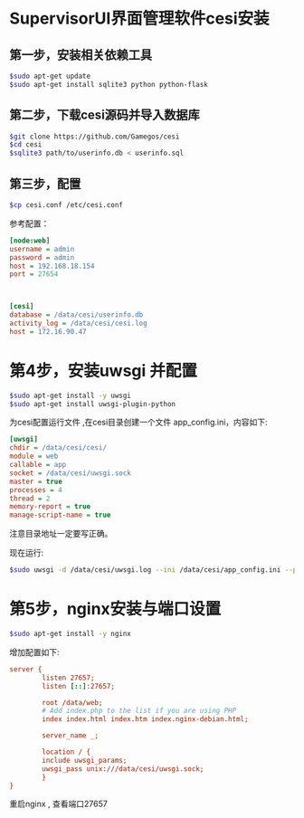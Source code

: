 # SupervisorUI界面管理软件cesi安装

## 第一步，安装相关依赖工具

```bash
$sudo apt-get update
$sudo apt-get install sqlite3 python python-flask
```

## 第二步，下载cesi源码并导入数据库

```bash
$git clone https://github.com/Gamegos/cesi
$cd cesi
$sqlite3 path/to/userinfo.db < userinfo.sql
```

## 第三步，配置

```bash
$cp cesi.conf /etc/cesi.conf
```

参考配置：
```ini
[node:web]
username = admin
password = admin
host = 192.168.18.154
port = 27654



[cesi]
database = /data/cesi/userinfo.db
activity_log = /data/cesi/cesi.log
host = 172.16.90.47
```

# 第4步，安装uwsgi 并配置

```bash
$sudo apt-get install -y uwsgi
$sudo apt-get install uwsgi-plugin-python
```

为cesi配置运行文件 ,在cesi目录创建一个文件 app_config.ini，内容如下:

```ini
[uwsgi]
chdir = /data/cesi/cesi/ 
module = web
callable = app
socket = /data/cesi/uwsgi.sock
master = true
processes = 4
thread = 2
memory-report = true
manage-script-name = true
```

注意目录地址一定要写正确。

现在运行:

```bash
$sudo uwsgi -d /data/cesi/uwsgi.log --ini /data/cesi/app_config.ini --plugins=python
```
# 第5步，nginx安装与端口设置

```bash
$sudo apt-get install -y nginx
```

增加配置如下:

```ini
server {
        listen 27657;
        listen [::]:27657;

        root /data/web;
        # Add index.php to the list if you are using PHP
        index index.html index.htm index.nginx-debian.html;

        server_name _;

        location / {
		include uwsgi_params; 
		uwsgi_pass unix:///data/cesi/uwsgi.sock; 
        }
}
```

重启nginx , 查看端口27657